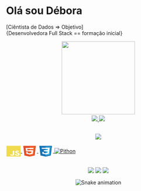 # Olá sou Débora
<div>
<p> [Ciêntista de Dados => Objetivo] <br/br>
  {Desenvolvedora Full Stack == formação inicial}
</p>
  <div align="center">
  <img  height="200" width="200" src="https://github.com/Lolisdu/Lolisdu/blob/main/assets/lisa.png"/>
</div>

<div align="center">
  <a href="https://github.com/Lolisdu">
  <img height="180em" src="https://github-readme-stats.vercel.app/api?username=lolisdu&show_icons=true&theme=dracula&include_all_commits=true&count_private=true"/>
  <img height="180em" src="https://github-readme-stats.vercel.app/api/top-langs/?username=lolisdu&layout=compact&langs_count=7&theme=dracula"/>
</div>


<div style="display: inline_block"><br>
  <p align="center">
<img src="http://img.shields.io/static/v1?label=STATUS&message=EM%20DESENVOLVIMENTO&color=GREEN&style=for-the-badge"/>
</p>
  <img align="center" alt="De-Js" height="30" width="40" src="https://raw.githubusercontent.com/devicons/devicon/master/icons/javascript/javascript-plain.svg">
    <img align="center" alt="De-HTML" height="30" width="40" src="https://raw.githubusercontent.com/devicons/devicon/master/icons/html5/html5-original.svg">
  <img align="center" alt="De-CSS" height="30" width="40" src="https://raw.githubusercontent.com/devicons/devicon/master/icons/css3/css3-original.svg">
   <img align="center" alt="Pithon" height="30" width="40" src="" />
             
</div>
  
  ##

  <div align="center"> 
<a href="https://instagram.com/eu.deborah.h" target="_blank"><img src="https://img.shields.io/badge/-Instagram-%23E4405F?style=for-the-badge&logo=instagram&logoColor=white" target="_blank"></a>
 <a href="https://discord.gg/Débora#9331" target="_blank"><img src="https://img.shields.io/badge/Discord-7289DA?style=for-the-badge&logo=discord&logoColor=white" target="_blank"></a> 
  <a href="https://www.linkedin.com/in/débora-pereira-de-oliveira-063953198/" target="_blank"><img src="https://img.shields.io/badge/-LinkedIn-%230077B5?style=for-the-badge&logo=linkedin&logoColor=white" target="_blank"></a> 
 
  ![Snake animation](https://github.com/lolisdu/lolisdu/blob/output/github-contribution-grid-snake.svg)
 
</div>



